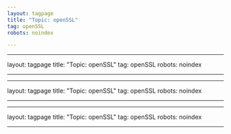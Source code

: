 ```yaml
---
layout: tagpage
title: "Topic: openSSL"
tag: openSSL
robots: noindex

---
```

---
layout: tagpage
title: "Topic: openSSL"
tag: openSSL
robots: noindex

---
---
layout: tagpage
title: "Topic: openSSL"
tag: openSSL
robots: noindex

---
---
layout: tagpage
title: "Topic: openSSL"
tag: openSSL
robots: noindex

---
